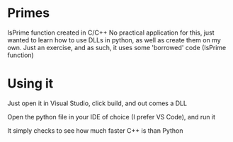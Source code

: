 # Primes
IsPrime function created in C/C++
No practical application for this, just wanted to learn how to use DLLs in python, as well as create them on my own. Just an exercise, and as such, it uses some 'borrowed' code (IsPrime function)

# Using it

Just open it in Visual Studio, click build, and out comes a DLL

Open the python file in your IDE of choice (I prefer VS Code), and run it

It simply checks to see how much faster C++ is than Python

